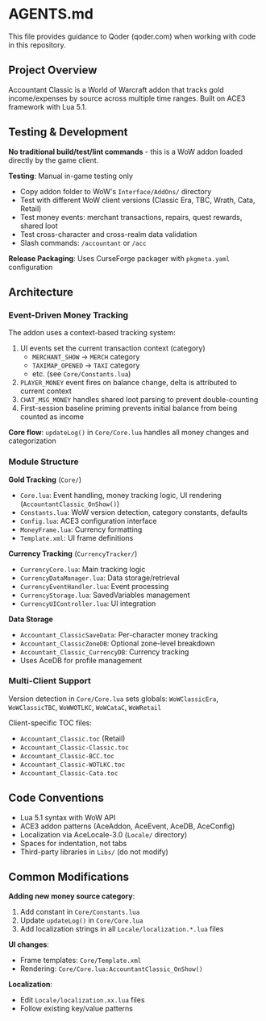 # AGENTS.md

This file provides guidance to Qoder (qoder.com) when working with code in this repository.

## Project Overview

Accountant Classic is a World of Warcraft addon that tracks gold income/expenses by source across multiple time ranges. Built on ACE3 framework with Lua 5.1.

## Testing & Development

**No traditional build/test/lint commands** - this is a WoW addon loaded directly by the game client.

**Testing**: Manual in-game testing only
- Copy addon folder to WoW's `Interface/AddOns/` directory
- Test with different WoW client versions (Classic Era, TBC, Wrath, Cata, Retail)
- Test money events: merchant transactions, repairs, quest rewards, shared loot
- Test cross-character and cross-realm data validation
- Slash commands: `/accountant` or `/acc`

**Release Packaging**: Uses CurseForge packager with `pkgmeta.yaml` configuration

## Architecture

### Event-Driven Money Tracking

The addon uses a context-based tracking system:
1. UI events set the current transaction context (category)
   - `MERCHANT_SHOW` → `MERCH` category
   - `TAXIMAP_OPENED` → `TAXI` category
   - etc. (see `Core/Constants.lua`)
2. `PLAYER_MONEY` event fires on balance change, delta is attributed to current context
3. `CHAT_MSG_MONEY` handles shared loot parsing to prevent double-counting
4. First-session baseline priming prevents initial balance from being counted as income

**Core flow**: `updateLog()` in `Core/Core.lua` handles all money changes and categorization

### Module Structure

**Gold Tracking** (`Core/`)
- `Core.lua`: Event handling, money tracking logic, UI rendering (`AccountantClassic_OnShow()`)
- `Constants.lua`: WoW version detection, category constants, defaults
- `Config.lua`: ACE3 configuration interface
- `MoneyFrame.lua`: Currency formatting
- `Template.xml`: UI frame definitions

**Currency Tracking** (`CurrencyTracker/`)
- `CurrencyCore.lua`: Main tracking logic
- `CurrencyDataManager.lua`: Data storage/retrieval
- `CurrencyEventHandler.lua`: Event processing
- `CurrencyStorage.lua`: SavedVariables management
- `CurrencyUIController.lua`: UI integration

**Data Storage**
- `Accountant_ClassicSaveData`: Per-character money tracking
- `Accountant_ClassicZoneDB`: Optional zone-level breakdown
- `Accountant_Classic_CurrencyDB`: Currency tracking
- Uses AceDB for profile management

### Multi-Client Support

Version detection in `Core/Core.lua` sets globals: `WoWClassicEra`, `WoWClassicTBC`, `WoWWOTLKC`, `WoWCataC`, `WoWRetail`

Client-specific TOC files:
- `Accountant_Classic.toc` (Retail)
- `Accountant_Classic-Classic.toc`
- `Accountant_Classic-BCC.toc`
- `Accountant_Classic-WOTLKC.toc`
- `Accountant_Classic-Cata.toc`

## Code Conventions

- Lua 5.1 syntax with WoW API
- ACE3 addon patterns (AceAddon, AceEvent, AceDB, AceConfig)
- Localization via AceLocale-3.0 (`Locale/` directory)
- Spaces for indentation, not tabs
- Third-party libraries in `Libs/` (do not modify)

## Common Modifications

**Adding new money source category**:
1. Add constant in `Core/Constants.lua`
2. Update `updateLog()` in `Core/Core.lua`
3. Add localization strings in all `Locale/localization.*.lua` files

**UI changes**:
- Frame templates: `Core/Template.xml`
- Rendering: `Core/Core.lua:AccountantClassic_OnShow()`

**Localization**:
- Edit `Locale/localization.xx.lua` files
- Follow existing key/value patterns
